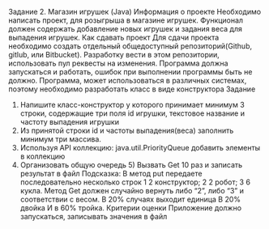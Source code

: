Задание 2. Магазин игрушек (Java)
Информация о проекте
Необходимо написать проект, для розыгрыша в магазине игрушек. Функционал
должен содержать добавление новых игрушек и задания веса для выпадения
игрушек.
Как сдавать проект
Для сдачи проекта необходимо создать отдельный общедоступный
репозиторий(Github, gitlub, или Bitbucket). Разработку вести в этом
репозитории, использовать пул реквесты на изменения. Программа должна
запускаться и работать, ошибок при выполнении программы быть не должно.
Программа, может использоваться в различных системах, поэтому необходимо
разработать класс в виде конструктора
Задание
1) Напишите класс-конструктор у которого принимает минимум 3 строки,
   содержащие три поля id игрушки, текстовое название и частоту выпадения
   игрушки
2) Из принятой строки id и частоты выпадения(веса) заполнить минимум три
   массива.
3) Используя API коллекцию: java.util.PriorityQueue добавить элементы в
   коллекцию
4) Организовать общую очередь 5) Вызвать Get 10 раз и записать результат в
   файл
   Подсказка:
   В метод put передаете последовательно несколько строк
   1 2 конструктор;
   2 2 робот;
   3 6 кукла.
   Метод Get должен случайно вернуть либо “2”, либо “3” и соответствии с весом.
   В 20% случаях выходит единица
   В 20% двойка
   И в 60% тройка.
   Критерии оценки
   Приложение должно запускаться, записывать значения в файл